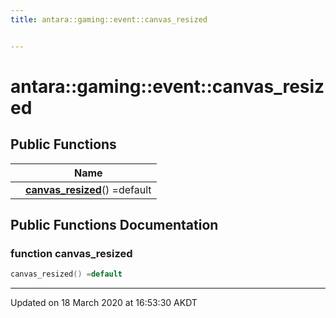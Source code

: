 ```yaml
---
title: antara::gaming::event::canvas_resized


---
```


# antara::gaming::event::canvas_resized















## Public Functions

|                | Name           |
| -------------- | -------------- |
|  | **[canvas_resized](Classes/structantara_1_1gaming_1_1event_1_1canvas__resized.md#function-canvas_resized)**() =default  |












## Public Functions Documentation

### function canvas_resized

```cpp
canvas_resized() =default
```


































-------------------------------

Updated on 18 March 2020 at 16:53:30 AKDT